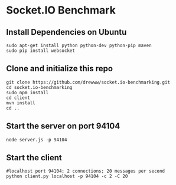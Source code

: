 # Socket.IO Benchmark

## Install Dependencies on Ubuntu

```
sudo apt-get install python python-dev python-pip maven
sudo pip install websocket
```

## Clone and initialize this repo

```
git clone https://github.com/drewww/socket.io-benchmarking.git
cd socket.io-benchmarking
sudo npm install
cd client
mvn install
cd ..
```

## Start the server on port 94104

```
node server.js -p 94104
```

## Start the client

```
#localhost port 94104; 2 connections; 20 messages per second
python client.py localhost -p 94104 -c 2 -C 20
```
